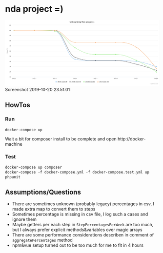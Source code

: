 # nda project =)

![](screenshot.png)Screenshot 2019-10-20 23.51.01

## HowTos

### Run

`docker-compose up`

Wait a bit for composer install to be complete and open http://docker-machine

### Test

```
docker-compose up composer
docker-compose -f docker-compose.yml -f docker-compose.test.yml up phpunit
```

## Assumptions/Questions

* There are sometimes unknown (probably legacy) percentages in csv, 
  I made extra map to convert them to steps
* Sometimes percentage is missing in csv file, I log such a cases and ignore them
* Maybe getters per each step in `StepPercentagesPerWeek` are too much,
  but I always prefer explicit methods&variables over magic arrays 
* There are some performance considerations describen in comment of `aggregatePercentages` 
  method
* npm&vue setup turned out to be too much for me to fit in 4 hours

